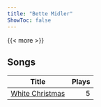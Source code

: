 ```yaml
---
title: "Bette Midler"
ShowToc: false
---
```


{{< more >}}

## Songs
Title | Plays 
----- | -----: 
[White Christmas](/songs/white-christmas) | 5

